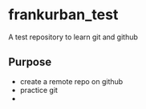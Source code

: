 # frankurban_test
A test repository to learn git and github

## Purpose

- create a remote repo on github
- practice git
- 
